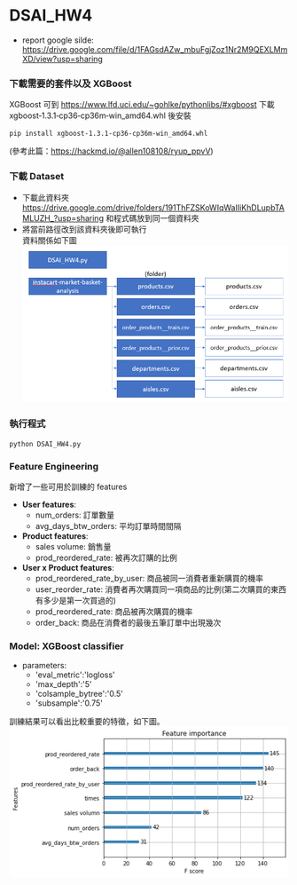 # DSAI_HW4

- report google silde: https://drive.google.com/file/d/1FAGsdAZw_mbuFgjZoz1Nr2M9QEXLMmXD/view?usp=sharing

### 下載需要的套件以及 XGBoost
XGBoost 可到 https://www.lfd.uci.edu/~gohlke/pythonlibs/#xgboost 下載 xgboost‑1.3.1‑cp36‑cp36m‑win_amd64.whl 後安裝

```
pip install xgboost‑1.3.1‑cp36‑cp36m‑win_amd64.whl
```
(參考此篇：https://hackmd.io/@allen108108/ryup_ppvV)


### 下載 Dataset
- 下載此資料夾 https://drive.google.com/drive/folders/191ThFZSKoWIqWaIIiKhDLupbTAMLUZH_?usp=sharing 和程式碼放到同一個資料夾
- 將當前路徑改到該資料夾後即可執行  
資料關係如下圖  
![image](https://github.com/P76094046/DSAI_HW4/blob/main/images/%E6%93%B7%E5%8F%96.PNG)

### 執行程式
```
python DSAI_HW4.py
```

### Feature Engineering
新增了一些可用於訓練的 features
- **User features**: 
  - num_orders: 訂單數量
  - avg_days_btw_orders: 平均訂單時間間隔
- **Product features**:
  -  sales volume: 銷售量
  - prod_reordered_rate: 被再次訂購的比例
- **User x Product features**:
  - prod_reordered_rate_by_user: 商品被同一消費者重新購買的機率
  - user_reorder_rate: 消費者再次購買同一項商品的比例(第二次購買的東西有多少是第一次買過的)
  - prod_reordered_rate: 商品被再次購買的機率
  - order_back: 商品在消費者的最後五筆訂單中出現幾次

### Model: XGBoost classifier
- parameters:
  - 'eval_metric':'logloss'
  - 'max_depth':'5'
  - 'colsample_bytree':'0.5'
  - 'subsample':'0.75'  
 
訓練結果可以看出比較重要的特徵，如下圖。  
![image](https://github.com/P76094046/DSAI_HW4/blob/main/images/%E4%B8%8B%E8%BC%89.png)



